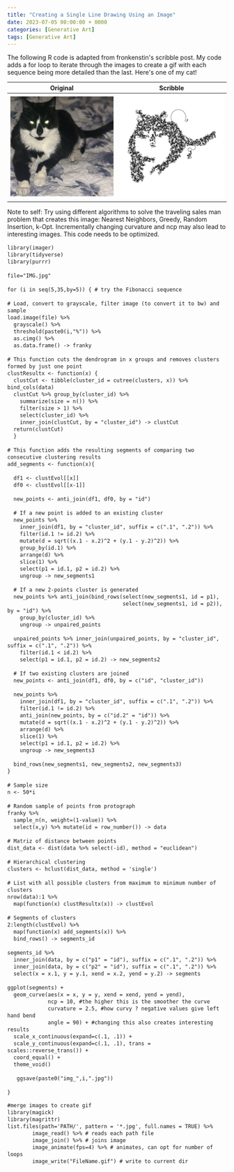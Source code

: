 ```yaml
---
title: "Creating a Single Line Drawing Using an Image"
date: 2023-07-05 00:00:00 + 0000
categories: [Generative Art]
tags: [Generative Art]
---
```


The following R code is adapted from fronkenstin's scribble post. My code adds a for loop to iterate through the images to create a gif with each sequence being more detailed than the last. Here's one of my cat! 


Original | Scribble
--- | ---
![](https://raw.githubusercontent.com/sbudataanlyst/nbaproject/main/IMG_8683%20(1).jpg) | ![](https://raw.githubusercontent.com/tanalytical/tanalytical.github.io/main/myimages/dudu2.gif)


Note to self: Try using different algorithms to solve the traveling sales man problem that creates this image: Nearest Neighbors, Greedy, Random Insertion, k-Opt. Incrementally changing curvature and ncp may also lead to interesting images. This code needs to be optimized. 

```
library(imager)
library(tidyverse)
library(purrr)

file="IMG.jpg"

for (i in seq(5,35,by=5)) { # try the Fibonacci sequence 

# Load, convert to grayscale, filter image (to convert it to bw) and sample
load.image(file) %>% 
  grayscale() %>% 
  threshold(paste0(i,"%")) %>% 
  as.cimg() %>% 
  as.data.frame() -> franky

# This function cuts the dendrogram in x groups and removes clusters formed by just one point
clustResultx <- function(x) {
  clustCut <- tibble(cluster_id = cutree(clusters, x)) %>% bind_cols(data)
  clustCut %>% group_by(cluster_id) %>% 
    summarize(size = n()) %>% 
    filter(size > 1) %>% 
    select(cluster_id) %>% 
    inner_join(clustCut, by = "cluster_id") -> clustCut
  return(clustCut)
  }

# This function adds the resulting segments of comparing two consecutive clustering results
add_segments <- function(x){
  
  df1 <- clustEvol[[x]]
  df0 <- clustEvol[[x-1]]
  
  new_points <- anti_join(df1, df0, by = "id")
  
  # If a new point is added to an existing cluster
  new_points %>% 
    inner_join(df1, by = "cluster_id", suffix = c(".1", ".2")) %>% 
    filter(id.1 != id.2) %>% 
    mutate(d = sqrt((x.1 - x.2)^2 + (y.1 - y.2)^2)) %>% 
    group_by(id.1) %>% 
    arrange(d) %>% 
    slice(1) %>% 
    select(p1 = id.1, p2 = id.2) %>% 
    ungroup -> new_segments1
  
  # If a new 2-points cluster is generated
  new_points %>% anti_join(bind_rows(select(new_segments1, id = p1), 
                                     select(new_segments1, id = p2)), by = "id") %>% 
    group_by(cluster_id) %>% 
    ungroup -> unpaired_points
  
  unpaired_points %>% inner_join(unpaired_points, by = "cluster_id", suffix = c(".1", ".2")) %>% 
    filter(id.1 < id.2) %>% 
    select(p1 = id.1, p2 = id.2) -> new_segments2
  
  # If two existing clusters are joined
  new_points <- anti_join(df1, df0, by = c("id", "cluster_id"))
  
  new_points %>% 
    inner_join(df1, by = "cluster_id", suffix = c(".1", ".2")) %>% 
    filter(id.1 != id.2) %>% 
    anti_join(new_points, by = c("id.2" = "id")) %>% 
    mutate(d = sqrt((x.1 - x.2)^2 + (y.1 - y.2)^2)) %>% 
    arrange(d) %>% 
    slice(1) %>% 
    select(p1 = id.1, p2 = id.2) %>% 
    ungroup -> new_segments3

  bind_rows(new_segments1, new_segments2, new_segments3)
}

# Sample size
n <- 50*i

# Random sample of points from protograph
franky %>% 
  sample_n(n, weight=(1-value)) %>% 
  select(x,y) %>% mutate(id = row_number()) -> data

# Matriz of distance between points
dist_data <- dist(data %>% select(-id), method = "euclidean")

# Hierarchical clustering
clusters <- hclust(dist_data, method = 'single')

# List with all possible clusters from maximum to minimum number of clusters
nrow(data):1 %>% 
  map(function(x) clustResultx(x)) -> clustEvol

# Segments of clusters
2:length(clustEvol) %>% 
  map(function(x) add_segments(x)) %>% 
  bind_rows() -> segments_id

segments_id %>% 
  inner_join(data, by = c("p1" = "id"), suffix = c(".1", ".2")) %>% 
  inner_join(data, by = c("p2" = "id"), suffix = c(".1", ".2")) %>% 
  select(x = x.1, y = y.1, xend = x.2, yend = y.2) -> segments

ggplot(segments) + 
  geom_curve(aes(x = x, y = y, xend = xend, yend = yend),
             ncp = 10, #the higher this is the smoother the curve 
             curvature = 2.5, #how curvy ? negative values give left hand bend
             angle = 90) + #changing this also creates interesting results
  scale_x_continuous(expand=c(.1, .1)) +
  scale_y_continuous(expand=c(.1, .1), trans = scales::reverse_trans()) +
  coord_equal() +
  theme_void()
  
   ggsave(paste0("img_",i,".jpg"))
   
}

```

```
#merge images to create gif
library(magick)
library(magrittr)
list.files(path='PATH/', pattern = '*.jpg', full.names = TRUE) %>% 
        image_read() %>% # reads each path file
        image_join() %>% # joins image
        image_animate(fps=4) %>% # animates, can opt for number of loops
        image_write("FileName.gif") # write to current dir


```

